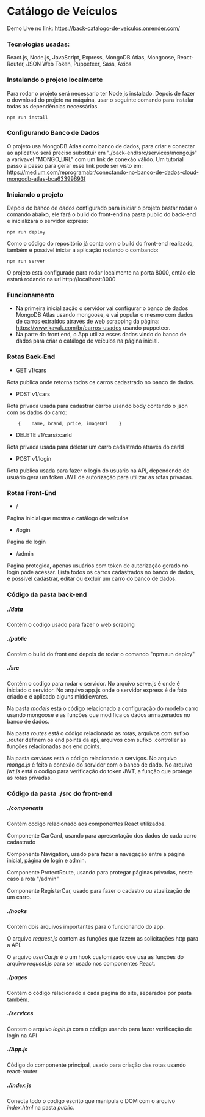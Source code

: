 # Catálogo de Veículos

Demo Live no link: https://back-catalogo-de-veiculos.onrender.com/

### Tecnologias usadas:
React.js, Node.js, JavaScript, Express, MongoDB Atlas, Mongoose, React-Router, JSON Web Token, Puppeteer, Sass, Axios

### Instalando o projeto localmente

Para rodar o projeto será necessario ter Node.js instalado. Depois de fazer o download do projeto na máquina, usar o seguinte comando para instalar todas as dependências necessárias.

    npm run install
    
### Configurando Banco de Dados

O projeto usa MongoDB Atlas como banco de dados, para criar e conectar ao aplicativo será preciso substituir em "./back-end/src/services/mongo.js" a varivavel "MONGO_URL" com um link de conexão válido. Um tutorial passo a passo para gerar esse link pode ser visto em: https://medium.com/reprogramabr/conectando-no-banco-de-dados-cloud-mongodb-atlas-bca63399693f

### Iniciando o projeto

Depois do banco de dados configurado para iniciar o projeto bastar rodar o comando abaixo, ele fará o build do front-end na pasta public do back-end e inicializará o servidor express: 

    npm run deploy

Como o código do repositório já conta com o build do front-end realizado, também é possivel iniciar a aplicação rodando o combando:

    npm run server

O projeto está configurado para rodar localmente na porta 8000, então ele estará rodando na url http://localhost:8000

### Funcionamento

- Na primeira inicialização o servidor vai configurar o banco de dados MongoDB Atlas usando mongoose, e vai popular o mesmo com dados de carros extraídos através de web scrapping da página: https://www.kavak.com/br/carros-usados usando puppeteer.
- Na parte do front end, o App utiliza esses dados vindo do banco de dados para criar o catálogo de veículos na página inicial.

### Rotas Back-End

- GET v1/cars

Rota publica onde retorna todos os carros cadastrado no banco de dados.
- POST v1/cars

Rota privada usada para cadastrar carros usando body contendo o json com os dados do carro: 

        {    name, brand, price, imageUrl    }

- DELETE v1/cars/:carId

Rota privada usada para deletar um carro cadastrado através do carId
- POST v1/login

Rota publica usada para fazer o login do usuario na API, dependendo do usuário gera um token JWT de autorização para utilizar as rotas privadas.

### Rotas Front-End

- /

Pagina inicial que mostra o catálogo de veículos 
- /login

Pagina de login
- /admin

Pagina protegida, apenas usuários com token de autorização gerado no login pode acessar. Lista todos os carros cadastrados no banco de dados, é possivel cadastrar, editar ou excluir um carro do banco de dados.

### Código da pasta back-end

##### ./data
Contém o codigo usado para fazer o web scraping

##### ./public
Contém o build do front end depois de rodar o comando "npm run deploy"

##### ./src
Contém o codigo para rodar o servidor. No arquivo serve.js é onde é iniciado o servidor. No arquivo app.js onde o servidor express é de fato criado e é aplicado alguns middlewares.

Na pasta *models* está o código relacionado a configuração do modelo carro usando mongoose e as funções que modifica os dados armazenados no banco de dados.

Na pasta *routes* está o código relacionado as rotas, arquivos com sufixo .router definem os end points da api, arquivos com sufixo .controller as funções relacionadas aos end points.

Na pasta *services* está o código relacionado a servíços. No arquivo *mongo.js* é feito a conexão do servidor com o banco de dado. No arquivo *jwt.js* está o codigo para verificação do token JWT, a função que protege as rotas privadas.

### Código da pasta ./src do front-end

##### ./components
Contém codigo relacionado aos componentes React utilizados.

Componente CarCard, usando para apresentação dos dados de cada carro cadastrado

Componente Navigation, usado para fazer a navegação entre a página inicial, página de login e admin.

Componente ProtectRoute, usando para protegar páginas privadas, neste caso a rota "/admin"

Componente RegisterCar, usado para fazer o cadastro ou atualização de um carro.

##### ./hooks
Contém dois arquivos importantes para o funcionando do app.

O arquivo *request.js* contem as funções que fazem as solicitações http para a API.

O arquivo *userCar.js* é o um hook customizado que usa as funções do arquivo *request.js* para ser usado nos componentes React.

##### ./pages
Contém o código relacionado a cada página do site, separados por pasta também.

##### ./services
Contem o arquivo *login.js* com o código usando para fazer verificação de login na API

##### ./App.js
Código do componente principal, usado para criação das rotas usando react-router

##### ./index.js
Conecta todo o codigo escrito que manipula o DOM com o arquivo *index.html* na pasta *public*.










